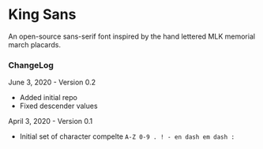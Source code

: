 # King Sans
An open-source sans-serif font inspired by the hand lettered MLK memorial march placards.

### ChangeLog

June 3, 2020 - Version 0.2
- Added initial repo
- Fixed descender values

April 3, 2020 - Version 0.1
- Initial set of character compelte `A-Z 0-9 . ! - en dash em dash :`
